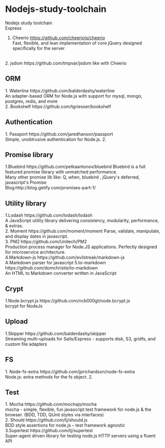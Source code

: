 # Nodejs-study-toolchain
Nodejs study toolchain
<br>
Express 

1. Cheerio https://github.com/cheeriojs/cheerio <br>
  Fast, flexible, and lean implementation of core jQuery designed specifically for the server
<br>
2. jsdom https://github.com/tmpvar/jsdom
  like with Cheerio

<h2> ORM </h2>
1. Waterline https://github.com/balderdashy/waterline <br>
  An adapter-based ORM for Node.js with support for mysql, mongo, postgres, redis, and more <br>
2. Bookshelf https://github.com/tgriesser/bookshelf


<h2> Authentication </h2>
<span></span>
1. Passport https://github.com/jaredhanson/passport <br>
Simple, unobtrusive authentication for Node.js.
2. 

<h2>
Promise library
</h2>
1.Bluebird https://github.com/petkaantonov/bluebird
Bluebird is a full featured promise library with unmatched performance.<br>
Many other promise lib like:
Q, when, bluebird , jQuery's deferred, javascript's Promise
<br>
Blog:http://blog.getify.com/promises-part-1/

<h2>Utility library</h2>
1.Lodash  https://github.com/lodash/lodash <br>
A JavaScript utility library delivering consistency, modularity, performance, & extras.
<br>
2. Moment https://github.com/moment/moment
Parse, validate, manipulate, and display dates in javascript.
<br>
3. PM2 https://github.com/Unitech/PM2 <br>
Production process manager for Node.JS applications. Perfectly designed for microservice architecture.
<br>
4.Markdown-js https://github.com/evilstreak/markdown-js
<br>
A Markdown parser for javascript
5.to-markdown https://github.com/domchristie/to-markdown 
<br>
An HTML to Markdown converter written in JavaScript


<h2>Crypt</h2>
1.Node.bcrypt.js https://github.com/ncb000gt/node.bcrypt.js <br>
bcrypt for NodeJs

<h2>Upload</h2>
1.Skipper https://github.com/balderdashy/skipper <br>
Streaming multi-uploads for Sails/Express - supports disk, S3, gridfs, and custom file adapters

<h2>FS</h2>
1. Node-fs-extra https://github.com/jprichardson/node-fs-extra
<br>
Node.js: extra methods for the fs object.
2. 

<h2>Test</h2>
1. Mocha https://github.com/mochajs/mocha <br>
mocha - simple, flexible, fun javascript test framework for node.js & the browser. (BDD, TDD, QUnit styles via interfaces) 
<br>
2. Should https://github.com/tj/should.js <br>
BDD style assertions for node.js – test framework agnostic
<br>
3.Supertest https://github.com/tj/supertest <br>
Super-agent driven library for testing node.js HTTP servers using a fluent API

